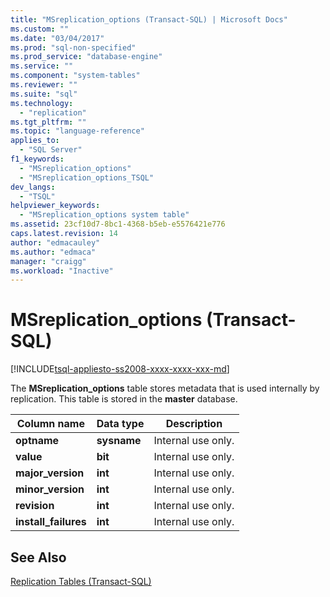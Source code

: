 ```yaml
---
title: "MSreplication_options (Transact-SQL) | Microsoft Docs"
ms.custom: ""
ms.date: "03/04/2017"
ms.prod: "sql-non-specified"
ms.prod_service: "database-engine"
ms.service: ""
ms.component: "system-tables"
ms.reviewer: ""
ms.suite: "sql"
ms.technology: 
  - "replication"
ms.tgt_pltfrm: ""
ms.topic: "language-reference"
applies_to: 
  - "SQL Server"
f1_keywords: 
  - "MSreplication_options"
  - "MSreplication_options_TSQL"
dev_langs: 
  - "TSQL"
helpviewer_keywords: 
  - "MSreplication_options system table"
ms.assetid: 23cf10d7-8bc1-4368-b5eb-e5576421e776
caps.latest.revision: 14
author: "edmacauley"
ms.author: "edmaca"
manager: "craigg"
ms.workload: "Inactive"
---
```

# MSreplication_options (Transact-SQL)
[!INCLUDE[tsql-appliesto-ss2008-xxxx-xxxx-xxx-md](../../includes/tsql-appliesto-ss2008-xxxx-xxxx-xxx-md.md)]

  The **MSreplication_options** table stores metadata that is used internally by replication. This table is stored in the **master** database.  
  
|Column name|Data type|Description|  
|-----------------|---------------|-----------------|  
|**optname**|**sysname**|Internal use only.|  
|**value**|**bit**|Internal use only.|  
|**major_version**|**int**|Internal use only.|  
|**minor_version**|**int**|Internal use only.|  
|**revision**|**int**|Internal use only.|  
|**install_failures**|**int**|Internal use only.|  
  
## See Also  
 [Replication Tables &#40;Transact-SQL&#41;](../../relational-databases/system-tables/replication-tables-transact-sql.md)  
  
  
